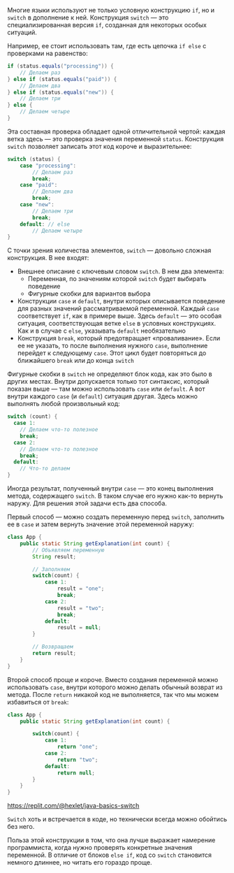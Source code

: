 Многие языки используют не только условную конструкцию `if`, но и `switch` в дополнение к ней. Конструкция `switch` — это специализированная версия `if`, созданная для некоторых особых ситуаций.

Например, ее стоит использовать там, где есть цепочка `if else` с проверками на равенство:

```java
if (status.equals("processing")) {
    // Делаем раз
} else if (status.equals("paid")) {
    // Делаем два
} else if (status.equals("new")) {
    // Делаем три
} else {
    // Делаем четыре
}
```

Эта составная проверка обладает одной отличительной чертой: каждая ветка здесь — это проверка значения переменной `status`. Конструкция `switch` позволяет записать этот код короче и выразительнее:

```java
switch (status) {
    case "processing":
        // Делаем раз
        break;
    case "paid":
        // Делаем два
        break;
    case "new":
        // Делаем три
        break;
    default: // else
        // Делаем четыре
}
```

С точки зрения количества элементов, `switch` — довольно сложная конструкция. В нее входят:

* Внешнее описание с ключевым словом `switch`. В нем два элемента:
    - Переменная, по значениям которой `switch` будет выбирать поведение
    - Фигурные скобки для вариантов выбора
* Конструкции `case` и `default`, внутри которых описывается поведение для разных значений рассматриваемой переменной. Каждый `case` соответствует `if`, как в примере выше. Здесь `default` — это особая ситуация, соответствующая ветке `else` в условных конструкциях. Как и в случае с `else`, указывать `default` необязательно
* Конструкция `break`, который предотвращает «проваливание». Если ее не указать, то после выполнения нужного `case`, выполнение перейдет к следующему `case`. Этот цикл будет повторяться до ближайшего `break` или до конца `switch`

Фигурные скобки в `switch` не определяют блок кода, как это было в других местах. Внутри допускается только тот синтаксис, который показан выше — там можно использовать `case` или `default`. А вот внутри каждого `case` (и `default`) ситуация другая. Здесь можно выполнять любой произвольный код:

```java
switch (count) {
  case 1:
    // Делаем что-то полезное
    break;
  case 2:
    // Делаем что-то полезное
    break;
  default:
    // Что-то делаем
}
```

Иногда результат, полученный внутри `case` — это конец выполнения метода, содержащего `switch`. В таком случае его нужно как-то вернуть наружу. Для решения этой задачи есть два способа.

Первый способ — можно создать переменную перед `switch`, заполнить ее в `case` и затем вернуть значение этой переменной наружу:

```java
class App {
    public static String getExplanation(int count) {
        // Объявляем переменную
        String result;

        // Заполняем
        switch(count) {
            case 1:
                result = "one";
                break;
            case 2:
                result = "two";
                break;
            default:
                result = null;
        }

        // Возвращаем
        return result;
    }
}
```

Второй способ проще и короче. Вместо создания переменной можно использовать `case`, внутри которого можно делать обычный возврат из метода. После `return` никакой код не выполняется, так что мы можем избавиться от `break`:

```java
class App {
    public static String getExplanation(int count) {

        switch(count) {
            case 1:
                return "one";
            case 2:
                return "two";
            default:
                return null;
        }
    }
}
```

https://replit.com/@hexlet/java-basics-switch

`Switch` хоть и встречается в коде, но технически всегда можно обойтись без него.

Польза этой конструкции в том, что она лучше выражает намерение программиста, когда нужно проверять конкретные значения переменной. В отличие от блоков `else if`, код со `switch` становится немного длиннее, но читать его гораздо проще.
